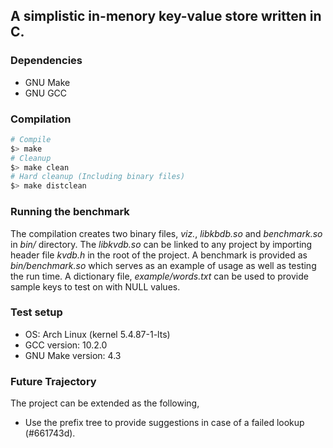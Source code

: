 ## A simplistic in-menory key-value store written in C.

### Dependencies
* GNU Make
* GNU GCC

### Compilation
```bash
# Compile
$> make
# Cleanup
$> make clean
# Hard cleanup (Including binary files)
$> make distclean
```

### Running the benchmark
The compilation creates two binary files, _viz._, _libkbdb.so_ and _benchmark.so_ in _bin/_ directory.
The _libkvdb.so_ can be linked to any project by importing header file _kvdb.h_ in the root of the project.
A benchmark is provided as _bin/benchmark.so_ which serves as an example of usage as well as testing the run time.
A dictionary file, _example/words.txt_ can be used to provide sample keys to test on with NULL values.

### Test setup
* OS: Arch Linux (kernel 5.4.87-1-lts)
* GCC version: 10.2.0
* GNU Make version: 4.3

### Future Trajectory
The project can be extended as the following,
* Use the prefix tree to provide suggestions in case of a failed lookup (#661743d).